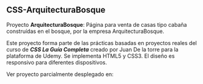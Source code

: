 ## CSS-ArquitecturaBosque

Proyecto **ArquitecturaBosque**: Página para venta de casas tipo cabaña construídas en el bosque,  por la empresa ArquitecturaBosque.

Este proyecto forma parte de las prácticas basadas en proyectos reales del curso de **_CSS La Guía Completa_** creado por Juan De la torre para la plataforma de Udemy. Se implementa HTML5 y CSS3. El diseño es responsivo para diferentes dispositivos.

Ver proyecto parcialmente desplegado en: